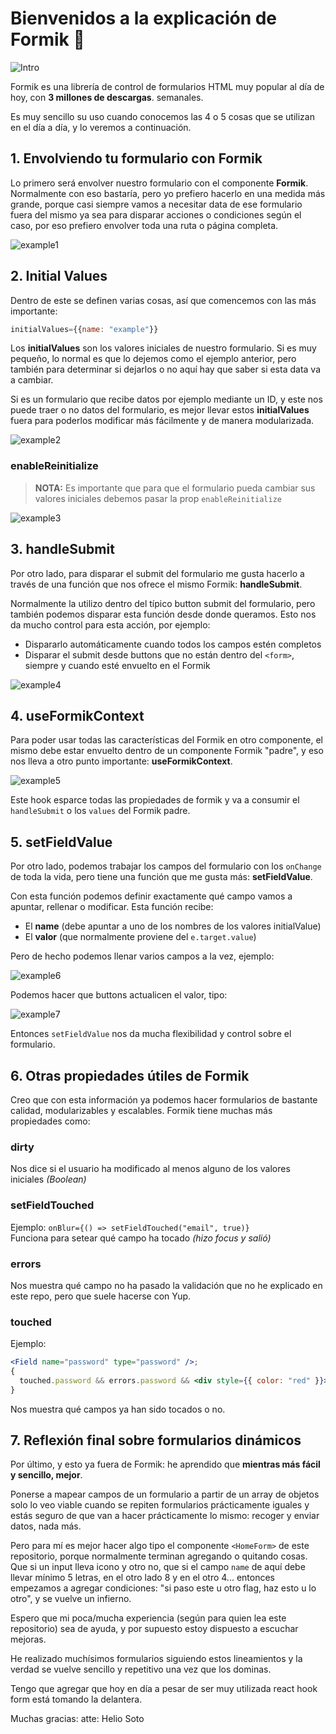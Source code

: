 # Bienvenidos a la explicación de Formik 🚀

![Intro](./src/app/assets/intro.png)

Formik es una librería de control de formularios HTML muy popular al día de hoy, con **3 millones de descargas**. semanales.

Es muy sencillo su uso cuando conocemos las 4 o 5 cosas que se utilizan en el día a día, y lo veremos a continuación.

## 1. Envolviendo tu formulario con Formik

Lo primero será envolver nuestro formulario con el componente **Formik**.  
Normalmente con eso bastaría, pero yo prefiero hacerlo en una medida más grande, porque casi siempre vamos a necesitar data de ese formulario fuera del mismo ya sea para disparar acciones o condiciones según el caso, por eso prefiero envolver toda una ruta o página completa.

![example1](./src/app/assets/example1.png)

## 2. Initial Values

Dentro de este se definen varias cosas, así que comencemos con las más importante:

```jsx
initialValues={{name: "example"}}
```

Los **initialValues** son los valores iniciales de nuestro formulario. Si es muy pequeño, lo normal es que lo dejemos como el ejemplo anterior, pero también para determinar si dejarlos o no aquí hay que saber si esta data va a cambiar.

Si es un formulario que recibe datos por ejemplo mediante un ID, y este nos puede traer o no datos del formulario, es mejor llevar estos **initialValues** fuera para poderlos modificar más fácilmente y de manera modularizada.

![example2](./src/app/assets/example_initialValues.png)

### enableReinitialize

> **NOTA:** Es importante que para que el formulario pueda cambiar sus valores iniciales debemos pasar la prop `enableReinitialize`

![example3](./src/app/assets/example_enableReinitialize.png)

## 3. handleSubmit

Por otro lado, para disparar el submit del formulario me gusta hacerlo a través de una función que nos ofrece el mismo Formik: **handleSubmit**.

Normalmente la utilizo dentro del típico button submit del formulario, pero también podemos disparar esta función desde donde queramos. Esto nos da mucho control para esta acción, por ejemplo:

- Dispararlo automáticamente cuando todos los campos estén completos
- Disparar el submit desde buttons que no están dentro del `<form>`, siempre y cuando esté envuelto en el Formik

![example4](./src/app/assets/example_handleSubmit.png)

## 4. useFormikContext

Para poder usar todas las características del Formik en otro componente, el mismo debe estar envuelto dentro de un componente Formik "padre", y eso nos lleva a otro punto importante: **useFormikContext**.

![example5](./src/app/assets/example_useFormikContext.png)

Este hook esparce todas las propiedades de formik y va a consumir el `handleSubmit` o los `values` del Formik padre.

## 5. setFieldValue

Por otro lado, podemos trabajar los campos del formulario con los `onChange` de toda la vida, pero tiene una función que me gusta más: **setFieldValue**.

Con esta función podemos definir exactamente qué campo vamos a apuntar, rellenar o modificar. Esta función recibe:

- El **name** (debe apuntar a uno de los nombres de los valores initialValue)
- El **valor** (que normalmente proviene del `e.target.value`)

Pero de hecho podemos llenar varios campos a la vez, ejemplo:

![example6](./src/app/assets/example_diferents_inputs.gif)

Podemos hacer que buttons actualicen el valor, tipo:

![example7](./src/app/assets/example_numbers.gif)

Entonces `setFieldValue` nos da mucha flexibilidad y control sobre el formulario.

## 6. Otras propiedades útiles de Formik

Creo que con esta información ya podemos hacer formularios de bastante calidad, modularizables y escalables. Formik tiene muchas más propiedades como:

### dirty

Nos dice si el usuario ha modificado al menos alguno de los valores iniciales _(Boolean)_

### setFieldTouched

Ejemplo: `onBlur={() => setFieldTouched("email", true)}`  
Funciona para setear qué campo ha tocado _(hizo focus y salió)_

### errors

Nos muestra qué campo no ha pasado la validación que no he explicado en este repo, pero que suele hacerse con Yup.

### touched

Ejemplo:

```jsx
<Field name="password" type="password" />;
{
  touched.password && errors.password && <div style={{ color: "red" }}>{errors.password}</div>;
}
```

Nos muestra qué campos ya han sido tocados o no.

## 7. Reflexión final sobre formularios dinámicos

Por último, y esto ya fuera de Formik: he aprendido que **mientras más fácil y sencillo, mejor**.

Ponerse a mapear campos de un formulario a partir de un array de objetos solo lo veo viable cuando se repiten formularios prácticamente iguales y estás seguro de que van a hacer prácticamente lo mismo: recoger y enviar datos, nada más.

Pero para mí es mejor hacer algo tipo el componente `<HomeForm>` de este repositorio, porque normalmente terminan agregando o quitando cosas. Que si un input lleva icono y otro no, que si el campo `name` de aquí debe llevar mínimo 5 letras, en el otro lado 8 y en el otro 4... entonces empezamos a agregar condiciones: "si paso este u otro flag, haz esto u lo otro", y se vuelve un infierno.

Espero que mi poca/mucha experiencia (según para quien lea este repositorio) sea de ayuda, y por supuesto estoy dispuesto a escuchar mejoras.

He realizado muchísimos formularios siguiendo estos lineamientos y la verdad se vuelve sencillo y repetitivo una vez que los dominas.

Tengo que agregar que hoy en día a pesar de ser muy utilizada react hook form está tomando la delantera.

Muchas gracias:
atte: Helio Soto
